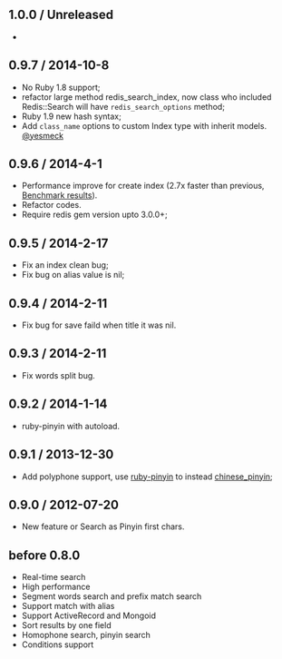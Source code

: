 ## 1.0.0 / Unreleased

-

## 0.9.7 / 2014-10-8

- No Ruby 1.8 support;
- refactor large method redis_search_index, now class who included Redis::Search will have `redis_search_options` method;
- Ruby 1.9 new hash syntax;
- Add `class_name` options to custom Index type with inherit models. [@yesmeck](https://github.com/yesmeck)

## 0.9.6 / 2014-4-1

- Performance improve for create index (2.7x faster than previous, [Benchmark results](https://gist.github.com/huacnlee/9907235)).
- Refactor codes.
- Require redis gem version upto 3.0.0+;

## 0.9.5 / 2014-2-17

- Fix an index clean bug;
- Fix bug on alias value is nil;

## 0.9.4 / 2014-2-11

- Fix bug for save faild when title it was nil.

## 0.9.3 / 2014-2-11

- Fix words split bug.

## 0.9.2 / 2014-1-14

- ruby-pinyin with autoload.

## 0.9.1 / 2013-12-30

- Add polyphone support, use [ruby-pinyin](https://github.com/janx/ruby-pinyin) to instead [chinese_pinyin](https://github.com/flyerhzm/chinese_pinyin);

## 0.9.0 / 2012-07-20

- New feature or Search as Pinyin first chars.

## before 0.8.0

- Real-time search
- High performance
- Segment words search and prefix match search
- Support match with alias
- Support ActiveRecord and Mongoid
- Sort results by one field
- Homophone search, pinyin search
- Conditions support
